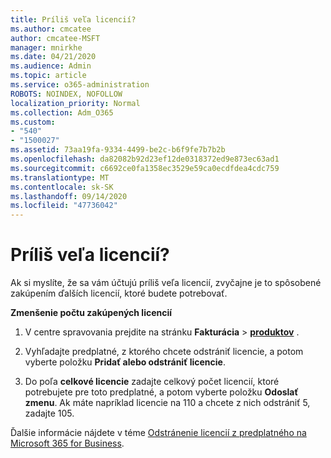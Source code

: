 ```yaml
---
title: Príliš veľa licencií?
ms.author: cmcatee
author: cmcatee-MSFT
manager: mnirkhe
ms.date: 04/21/2020
ms.audience: Admin
ms.topic: article
ms.service: o365-administration
ROBOTS: NOINDEX, NOFOLLOW
localization_priority: Normal
ms.collection: Adm_O365
ms.custom:
- "540"
- "1500027"
ms.assetid: 73aa19fa-9334-4499-be2c-b6f9fe7b7b2b
ms.openlocfilehash: da82082b92d23ef12de0318372ed9e873ec63ad1
ms.sourcegitcommit: c6692ce0fa1358ec3529e59ca0ecdfdea4cdc759
ms.translationtype: MT
ms.contentlocale: sk-SK
ms.lasthandoff: 09/14/2020
ms.locfileid: "47736042"
---
```

# <a name="too-many-licenses"></a>Príliš veľa licencií?

Ak si myslíte, že sa vám účtujú príliš veľa licencií, zvyčajne je to spôsobené zakúpením ďalších licencií, ktoré budete potrebovať.
  
**Zmenšenie počtu zakúpených licencií**
  
1. V centre spravovania prejdite na stránku **Fakturácia** \> **[produktov](https://go.microsoft.com/fwlink/p/?linkid=842054)** .

2. Vyhľadajte predplatné, z ktorého chcete odstrániť licencie, a potom vyberte položku **Pridať alebo odstrániť licencie**.

3. Do poľa **celkové licencie** zadajte celkový počet licencií, ktoré potrebujete pre toto predplatné, a potom vyberte položku **Odoslať zmenu**. Ak máte napríklad licencie na 110 a chcete z nich odstrániť 5, zadajte 105.

Ďalšie informácie nájdete v téme [Odstránenie licencií z predplatného na Microsoft 365 for Business](https://docs.microsoft.com/microsoft-365/commerce/licenses/buy-licenses).